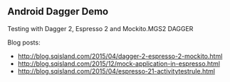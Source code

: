 Android Dagger Demo
-------------------

Testing with Dagger 2, Espresso 2 and Mockito.MGS2 DAGGER

Blog posts: 
   * http://blog.sqisland.com/2015/04/dagger-2-espresso-2-mockito.html
   * http://blog.sqisland.com/2015/12/mock-application-in-espresso.html
   * http://blog.sqisland.com/2015/04/espresso-21-activitytestrule.html
